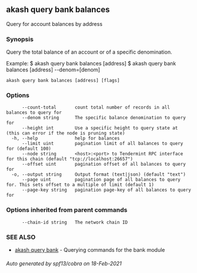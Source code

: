 ## akash query bank balances

Query for account balances by address

### Synopsis

Query the total balance of an account or of a specific denomination.

Example:
  $ akash query bank balances [address]
  $ akash query bank balances [address] --denom=[denom]

```
akash query bank balances [address] [flags]
```

### Options

```
      --count-total       count total number of records in all balances to query for
      --denom string      The specific balance denomination to query for
      --height int        Use a specific height to query state at (this can error if the node is pruning state)
  -h, --help              help for balances
      --limit uint        pagination limit of all balances to query for (default 100)
      --node string       <host>:<port> to Tendermint RPC interface for this chain (default "tcp://localhost:26657")
      --offset uint       pagination offset of all balances to query for
  -o, --output string     Output format (text|json) (default "text")
      --page uint         pagination page of all balances to query for. This sets offset to a multiple of limit (default 1)
      --page-key string   pagination page-key of all balances to query for
```

### Options inherited from parent commands

```
      --chain-id string   The network chain ID
```

### SEE ALSO

* [akash query bank](akash_query_bank.md)	 - Querying commands for the bank module

###### Auto generated by spf13/cobra on 18-Feb-2021
